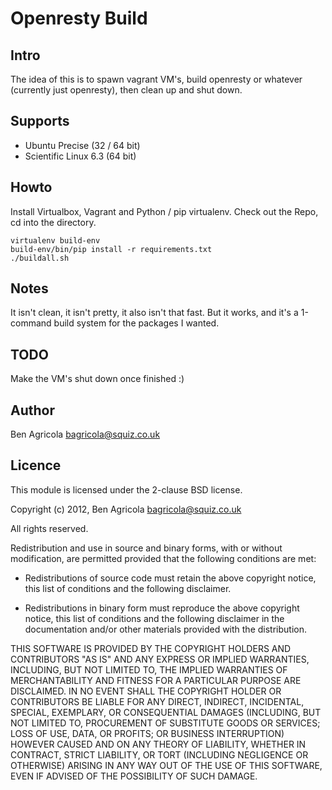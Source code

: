 # Openresty Build

## Intro

The idea of this is to spawn vagrant VM's, build openresty or whatever (currently just openresty), then clean up and shut down.

## Supports

 * Ubuntu Precise (32 / 64 bit)
 * Scientific Linux 6.3 (64 bit)

## Howto 

Install Virtualbox, Vagrant and Python / pip virtualenv. Check out the Repo, cd into the directory.

    virtualenv build-env
    build-env/bin/pip install -r requirements.txt
    ./buildall.sh

## Notes

It isn't clean, it isn't pretty, it also isn't that fast. But it works, and it's a 1-command build system for the packages I wanted.

## TODO

Make the VM's shut down once finished :)

## Author

Ben Agricola <bagricola@squiz.co.uk>

## Licence

This module is licensed under the 2-clause BSD license.

Copyright (c) 2012, Ben Agricola <bagricola@squiz.co.uk>

All rights reserved.

Redistribution and use in source and binary forms, with or without modification, are permitted provided that the following conditions are met:

* Redistributions of source code must retain the above copyright notice, this list of conditions and the following disclaimer.

* Redistributions in binary form must reproduce the above copyright notice, this list of conditions and the following disclaimer in the documentation and/or other materials provided with the distribution.

THIS SOFTWARE IS PROVIDED BY THE COPYRIGHT HOLDERS AND CONTRIBUTORS "AS IS" AND ANY EXPRESS OR IMPLIED WARRANTIES, INCLUDING, BUT NOT LIMITED TO, THE IMPLIED WARRANTIES OF MERCHANTABILITY AND FITNESS FOR A PARTICULAR PURPOSE ARE DISCLAIMED. IN NO EVENT SHALL THE COPYRIGHT HOLDER OR CONTRIBUTORS BE LIABLE FOR ANY DIRECT, INDIRECT, INCIDENTAL, SPECIAL, EXEMPLARY, OR CONSEQUENTIAL DAMAGES (INCLUDING, BUT NOT LIMITED TO, PROCUREMENT OF SUBSTITUTE GOODS OR SERVICES; LOSS OF USE, DATA, OR PROFITS; OR BUSINESS INTERRUPTION) HOWEVER CAUSED AND ON ANY THEORY OF LIABILITY, WHETHER IN CONTRACT, STRICT LIABILITY, OR TORT (INCLUDING NEGLIGENCE OR OTHERWISE) ARISING IN ANY WAY OUT OF THE USE OF THIS SOFTWARE, EVEN IF ADVISED OF THE POSSIBILITY OF SUCH DAMAGE.     
